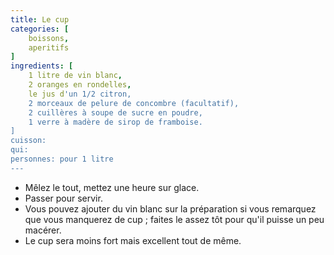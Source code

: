```yaml
---
title: Le cup
categories: [
    boissons,
    aperitifs
]
ingredients: [
    1 litre de vin blanc,
    2 oranges en rondelles,
    le jus d'un 1/2 citron,
    2 morceaux de pelure de concombre (facultatif),
    2 cuillères à soupe de sucre en poudre,
    1 verre à madère de sirop de framboise.    
]
cuisson: 
qui: 
personnes: pour 1 litre
---
```


* Mêlez le tout, mettez une heure sur glace.
* Passer pour servir.
* Vous pouvez ajouter du vin blanc sur la préparation si vous remarquez que vous manquerez de cup ; faites le assez tôt pour qu'il puisse un peu macérer.
* Le cup sera moins fort mais excellent tout de même.